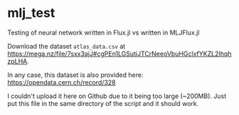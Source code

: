 # mlj_test
Testing of neural network written in Flux.jl vs written in MLJFlux.jl

Download the dataset `atlas_data.csv` at https://mega.nz/file/7sxx3ajJ#cgPEn1LGSutiJTCrNeeoVbuHGclxfYKZL2IhqhzpLHA.

In any case, this dataset is also provided here: https://opendata.cern.ch/record/328

I couldn't upload it here on Github due to it being too large (~200MB). Just put this file in the same directory of the script and it should work. 

